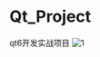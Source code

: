 # Qt_Project
qt6开发实战项目
![1](https://user-images.githubusercontent.com/67304126/228452765-7bb763fb-2d7c-4153-a4a4-4e64008bc335.jpg)
